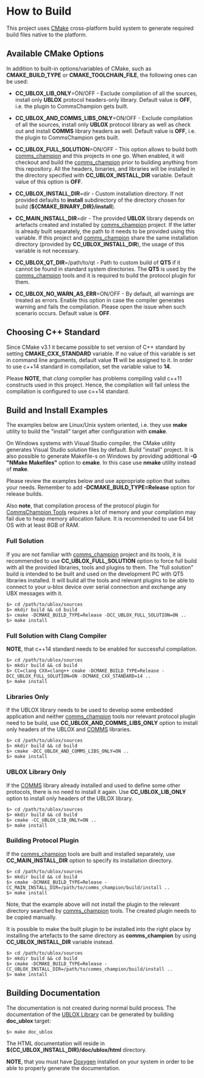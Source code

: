 # How to Build

This project uses [CMake](https://cmake.org) cross-platform build system to
generate required build files native to the platform.

## Available CMake Options

In addition to built-in options/variables of CMake, such as **CMAKE_BUILD_TYPE** or
**CMAKE_TOOLCHAIN_FILE**, the following ones can be used:

- **CC_UBLOX_LIB_ONLY**=ON/OFF - Exclude compilation of all the sources, install only
**UBLOX** protocol headers-only library. Default value is **OFF**, i.e. the plugin to CommsChampion gets built.

- **CC_UBLOX_AND_COMMS_LIBS_ONLY**=ON/OFF - Exclude compilation of all the sources, install only
**UBLOX** protocol library as well as check out and install **COMMS** library headers
as well. Default value is **OFF**, i.e. the plugin to CommsChampion gets built.

- **CC_UBLOX_FULL_SOLUTION**=ON/OFF - This option allows to build both
[comms_champion](https://github.com/arobenko/comms_champion) and this projects
in one go. When enabled, it will checkout and build the 
[comms_champion](https://github.com/arobenko/comms_champion) prior to building
anything from this repository. All the headers, binaries, and libraries will
be installed in the directory specified with **CC_UBLOX_INSTALL_DIR** variable. 
Default value of this option is **OFF**.

- **CC_UBLOX_INSTALL_DIR**=dir - Custom installation directory. If not provided defaults to
**install** subdirectory of the directory chosen for build (**${CMAKE_BINARY_DIR}/install**). 

- **CC_MAIN_INSTALL_DIR**=dir - The provided **UBLOX** library depends on 
artefacts created and installed by 
[comms_champion](https://github.com/arobenko/comms_champion) project. If
the latter is already built separately, the path to it needs to be provided using
this variable. If this project and 
[comms_champion](https://github.com/arobenko/comms_champion) share the same
installation directory (provided by **CC_UBLOX_INSTALL_DIR**), the usage of
this variable is not necessary.

- **CC_UBLOX_QT_DIR**=/path/to/qt - Path to custom build of **QT5** if it cannot be
found in standard system directories. The **QT5** is used by the
[comms_champion](https://github.com/arobenko/comms_champion) tools and it is
required to build the protocol plugin for them.

- **CC_UBLOX_NO_WARN_AS_ERR**=ON/OFF - By default, all warnings are treated as
errors. Enable this option in case the compiler generates warning and fails the
compilation. Please open the issue when such scenario occurs. Default value is 
**OFF**.

## Choosing C++ Standard

Since CMake v3.1 it became possible to set version of C++ standard by setting
**CMAKE_CXX_STANDARD** variable. If no value of this variable is set in command
line arguments, default value **11** will be assigned to it. In order to use
c++14 standard in compilation, set the variable value to **14**. 

Please **NOTE**, that _clang_ compiler has problems compiling valid c++11 constructs
used in this project. Hence, the compilation will fail unless the compilation is
configured to use c++14 standard.

## Build and Install Examples

The examples below are Linux/Unix system oriented, i.e. they use **make** utility
to build the "install" target after configuration with **cmake**. 

On Windows
systems with Visual Studio compiler, the CMake utility generates Visual Studio
solution files by default. Build "install" project. It is also possible to 
generate Makefile-s on Windows by providing additional **-G "NMake Makefiles"** option
to **cmake**. In this case use **nmake** utility instead of **make**.

Please review the examples below and use appropriate option that suites your
needs. Remember to add **-DCMAKE_BUILD_TYPE=Release** option for release
builds.

Also **note**, that compilation process of the protocol plugin for 
[CommsChampion Tools](https://github.com/arobenko/comms_champion#commschampion-tools)
requires a lot of memory and your compilation may fail due to heap memory allocation
failure. It is recommended to use 64 bit OS with at least 8GB of RAM. 

### Full Solution
If you are not familiar with [comms_champion](https://github.com/arobenko/comms_champion) 
project and its tools, it is recommended to use **CC_UBLOX_FULL_SOLUTION**
option to force full build with all the provided libraries, tools and plugins to
them. The "full solution" build is intended to be built and used on the 
development PC with QT5 libraries installed. It will build all the tools and
relevant plugins to be able to connect to your u-blox device over serial connection
and exchange any UBX messages with it.

```
$> cd /path/to/ublox/sources
$> mkdir build && cd build
$> cmake -DCMAKE_BUILD_TYPE=Release -DCC_UBLOX_FULL_SOLUTION=ON ..
$> make install 
```

### Full Solution with Clang Compiler
**NOTE**, that c++14 standard needs to be enabled for successful compilation.
```
$> cd /path/to/ublox/sources
$> mkdir build && cd build
$> CC=clang CXX=clang++ cmake -DCMAKE_BUILD_TYPE=Release -DCC_UBLOX_FULL_SOLUTION=ON -DCMAKE_CXX_STANDARD=14 ..
$> make install 
```


### Libraries Only
If the UBLOX library needs to be used to develop some embedded application and
neither [comms_champion](https://github.com/arobenko/comms_champion) tools nor
relevant protocol plugin need to be build, use **CC_UBLOX_AND_COMMS_LIBS_ONLY**
option to install only headers of the UBLOX and 
[COMMS](https://github.com/arobenko/comms_champion#comms-library) libraries.

```
$> cd /path/to/ublox/sources
$> mkdir build && cd build
$> cmake -DCC_UBLOX_AND_COMMS_LIBS_ONLY=ON ..
$> make install 
```

### UBLOX Library Only
If the [COMMS](https://github.com/arobenko/comms_champion#comms-library) library
already installed and used to define some other protocols, there is no need to
install it again. Use **CC_UBLOX_LIB_ONLY** option to install only headers of
the UBLOX library.
```
$> cd /path/to/ublox/sources
$> mkdir build && cd build
$> cmake -CC_UBLOX_LIB_ONLY=ON ..
$> make install 
```

### Building Protocol Plugin
If the [comms_champion](https://github.com/arobenko/comms_champion) tools are
built and installed separately, use **CC_MAIN_INSTALL_DIR** option to specify
its installation directory.

```
$> cd /path/to/ublox/sources
$> mkdir build && cd build
$> cmake -DCMAKE_BUILD_TYPE=Release -CC_MAIN_INSTALL_DIR=/path/to/comms_champion/build/install ..
$> make install 
```

Note, that the example above will not install the plugin to the relevant directory
searched by [comms_champion](https://github.com/arobenko/comms_champion) tools.
The created plugin needs to be copied manually. 

It is possible to make the built plugin to be installed into the right place by
installing the artefacts to the same directory as **comms_champion** by 
using **CC_UBLOX_INSTALL_DIR** variable instead.

```
$> cd /path/to/ublox/sources
$> mkdir build && cd build
$> cmake -DCMAKE_BUILD_TYPE=Release -CC_UBLOX_INSTALL_DIR=/path/to/comms_champion/build/install ..
$> make install 
```

## Building Documentation
The documentation is not created during normal build process. The documentation of
the [UBLOX Library](#ublox-library) can be generated by building **doc_ublox**
target:
 
```
$> make doc_ublox
```

The HTML documentation will reside in **${CC_UBLOX_INSTALL_DIR}/doc/ublox/html** 
directory.

**NOTE**, that you must have 
[Doxygen](www.doxygen.org) 
installed on your system in order to be able to properly generate the 
documentation.
